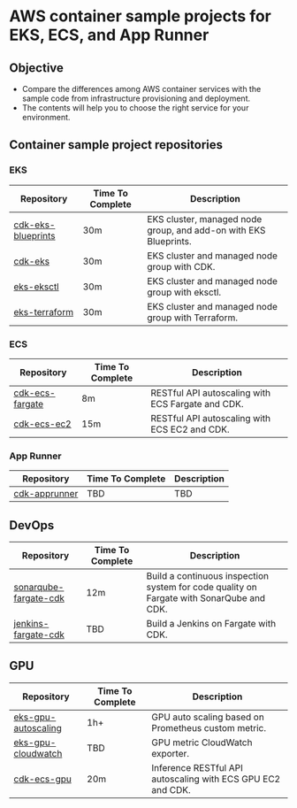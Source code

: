 # AWS container sample projects for EKS, ECS, and App Runner

## Objective

* Compare the differences among AWS container services with the sample code from infrastructure provisioning and deployment.
* The contents will help you to choose the right service for your environment.

## Container sample project repositories

### EKS

| Repository                                                               | Time To Complete | Description          |
|--------------------------------------------------------------------------|------------------|----------------------|
| [cdk-eks-blueprints](https://github.com/engel80/cdk-eks-blueprints)      | 30m | EKS cluster, managed node group, and add-on with EKS Blueprints. |
| [cdk-eks](https://github.com/engel80/cdk-eks)                            | 30m | EKS cluster and managed node group with CDK.        |
| [eks-eksctl](https://github.com/engel80/eks-eksctl)                      | 30m | EKS cluster and managed node group with eksctl.     |
| [eks-terraform](https://github.com/engel80/eks-terraform)                | 30m | EKS cluster and managed node group with Terraform.  |

### ECS

| Repository                                                     | Time To Complete  | Description          |
|----------------------------------------------------------------|-------------------|----------------------|
| [cdk-ecs-fargate](https://github.com/engel80/cdk-ecs-fargate)  | 8m  | RESTful API autoscaling with ECS Fargate and CDK. |
| [cdk-ecs-ec2](https://github.com/engel80/cdk-ecs-ec2)          | 15m | RESTful API autoscaling with ECS EC2 and CDK.     |

### App Runner

| Repository                    | Time To Complete  | Description          |
|-------------------------------|-------------------|----------------------|
| [cdk-apprunner](https://github.com/engel80/cdk-apprunner)  | TBD  | TBD |

## DevOps

| Repository                    | Time To Complete  | Description          |
|-------------------------------|-------------------|----------------------|
| [sonarqube-fargate-cdk](https://github.com/engel80/sonarqube-fargate-cdk)  | 12m | Build a continuous inspection system for code quality on Fargate with SonarQube and CDK. |
| [jenkins-fargate-cdk](https://github.com/engel80/jenkins-fargate-cdk)  | TBD | Build a Jenkins on Fargate with CDK. |

## GPU

| Repository                    | Time To Complete  | Description          |
|-------------------------------|-------------------|----------------------|
| [eks-gpu-autoscaling](https://github.com/engel80/eks-gpu-autoscaling)    | 1h+ | GPU auto scaling based on Prometheus custom metric. |
| [eks-gpu-cloudwatch](https://github.com/engel80/eks-gpu-cloudwatch)      | TBD | GPU metric CloudWatch exporter.                      |
| [cdk-ecs-gpu](https://github.com/engel80/cdk-ecs-gpu)          | 20m | Inference RESTful API autoscaling with ECS GPU EC2 and CDK.   |
